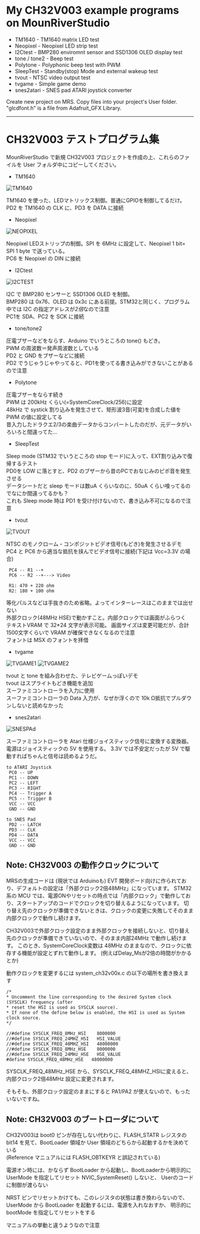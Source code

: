 # My CH32V003 example programs on MounRiverStudio

- TM1640 - TM1640 matrix LED test
- Neopixel - Neopixel LED strip test
- I2Ctest - BMP280 enviromnt sensor and SSD1306 OLED display test
- tone / tone2 - Beep test
- Polytone - Polyphonic beep test with PWM
- SleepTest - Standby(stop) Mode and external wakeup test 
- tvout - NTSC video output test
- tvgame - Simple game demo
- snes2atari - SNES pad ATARI joystick converter

Create new project on MRS. Copy files into your project's User folder.<br>
"glcdfont.h" is a file from Adafruit_GFX Library. <br>

---

# CH32V003 テストプログラム集

MounRiverStudio で新規 CH32V003 プロジェクトを作成の上、これらのファイルを User フォルダ中にコピーしてください。<br>

- TM1640

![TM1640](pictures/tm1640.png)

TM1640 を使った、LEDマトリックス制御。普通にGPIOを制御してるだけ。<br>
PD2 を TM1640 の CLK に、PD3 を DATA に接続<br>

- Neopixel

![NEOPIXEL](pictures/neopixel.png)

Neopixel LEDストリップの制御。SPI を 6MHz に設定して、Neopixel 1 bit= SPI 1 byte で送っている。<br>
PC6 を Neopixel の DIN に接続<br>

- I2Ctest


![I2CTEST](pictures/I2Ctest.jpg)

I2C で BMP280 センサーと SSD1306 OLED を制御。<br>
BMP280 は 0x76、OLED は 0x3c にある前提。STM32と同じく、プログラム中では I2C の指定アドレスが*2倍*なので注意<br>
PC1を SDA、PC2 を SCK に接続<br>
 
- tone/tone2

圧電ブザーなどをならす、Arduino でいうところの tone() もどき。<br>
PWM の周波数＝発声周波数としている<br>
PD2 と GND をブザーなどに接続<br>
PD2 でうじゃうじゃやってると、PD1を使ってる書き込みができないことがあるので注意<br>

- Polytone

圧電ブザーをならす続き<br>
PWM は 200kHz くらい(=SystemCoreClock/256)に設定<br>
48kHz で systick 割り込みを発生させて、矩形波3音(可変)を合成した値を PWM の値に設定してる<br>
昔入力したドラクエ2/3の楽曲データからコンバートしたのだが、元データがいろいろと間違ってた…<br>

- SleepTest

Sleep mode (STM32 でいうところの stop モード)に入って、EXT割り込みで復帰するテスト<br>
PD0を LOW に落とすと、PD2 のブザーから昔のPCでおなじみのピポ音を発生させる<br>
データシートだと sleep モードは数uA くらいなのに、50uA くらい喰ってるのでなにか間違ってるかも？<br>
これも Sleep mode 時は PD1 を受け付けないので、書き込み不可になるので注意<br>

- tvout

![TVOUT](pictures/tvout.png)

NTSC のモノクローム・コンポジットビデオ信号(もどき)を発生させるデモ<br>
PC4 と PC6 から適当な抵抗を挟んでビデオ信号に接続(下記は Vcc=3.3V の場合)<br>

```
 PC4 -- R1 --+
 PC6 -- R2 --+---> Video

 R1: 470 + 220 ohm
 R2: 180 + 100 ohm
```

等化パルスなどは手抜きのため省略。よってインターレースはこのままでは出せない<br>
外部クロック(48MHz HSE)で動かすこと。内部クロックでは画面がふらつく<br>
テキストVRAM で 32*24 文字が表示可能。
画面サイズは変更可能だが、合計1500文字くらいで VRAM が確保できなくなるので注意<br>
フォントは MSX のフォントを拝借<br>

- tvgame


![TVGAME1](pictures/tvgame1.jpg)
![TVGAME2](pictures/tvgame2.png)

tvout と tone を組み合わせた、テレビゲームっぽいデモ<br>
tvout はスプライトもどき機能を追加<br>
スーファミコントローラを入力に使用<br>
スーファミコントローラの Data 入力が、なぜか浮くので 10k Ω抵抗でプルダウンしないと読めなかった<br>

- snes2atari

![SNESPAd](pictures/snespad00.jpg)

スーファミコントローラを Atari 仕様ジョイスティック信号に変換する変換器。<br>
電源はジョイスティックの 5V を使用する。
3.3V では不安定だったが 5V で駆動すればちゃんと信号は読めるようだ。<br>

```
to ATARI Joystick
 PC0 -- UP
 PC1 -- DOWN
 PC2 -- LEFT
 PC3 -- RIGHT
 PC4 -- Trigger A
 PC5 -- Trigger B
 VCC -- VCC
 GND -- GND

to SNES Pad
 PD2 -- LATCH
 PD3 -- CLK
 PD4 -- DATA
 VCC -- VCC
 GND -- GND
```




## Note: CH32V003 の動作クロックについて

MRSの生成コードは (現状では Arduinoも) EVT 開発ボード向けに作られており、デフォルトの設定は「外部クロック2倍48MHz」になっています。
STM32系の MCU では、電源ONやリセットの時点では「内部クロック」で動作しており、スタートアップのコードでクロックを切り替えるようになっています。
切り替え先のクロックが準備できないときは、クロックの変更に失敗してそのまま内部クロックで動作し続けます。<br>

CH32V003で外部クロック設定のまま外部クロックを接続しないと、切り替え先のクロックが準備できていないので、そのまま内部24MHz で動作し続けます。
このとき、SystemCoreClock変数は 48MHz のままなので、クロックに依存する機能が設定とずれて動作します。
(例えばDelay_Msが2倍の時間がかかるとか)<br>

動作クロックを変更するには system_ch32v00x.c の以下の場所を書き換えます<br>

```
/* 
* Uncomment the line corresponding to the desired System clock (SYSCLK) frequency (after 
* reset the HSI is used as SYSCLK source).
* If none of the define below is enabled, the HSI is used as System clock source. 
*/

//#define SYSCLK_FREQ_8MHz_HSI    8000000
//#define SYSCLK_FREQ_24MHZ_HSI   HSI_VALUE
//#define SYSCLK_FREQ_48MHZ_HSI   48000000
//#define SYSCLK_FREQ_8MHz_HSE    8000000
//#define SYSCLK_FREQ_24MHz_HSE   HSE_VALUE
#define SYSCLK_FREQ_48MHz_HSE   48000000

```

SYSCLK_FREQ_48MHz_HSE から、SYSCLK_FREQ_48MHZ_HSIに変えると、内部クロック2倍48MHz 設定に変更されます。

そもそも、外部クロック設定のままにすると PA1/PA2 が使えないので、もったいないですね。


## Note: CH32V003 のブートローダについて

CH32V003は boot0 ピンが存在しない代わりに、FLASH_STATR レジスタの bit14 を見て、BootLoader 領域か User 領域のどちらから起動するかを決めている<br>
(Reference マニュアルには FLASH_OBTKEYR と誤記されている)<br>

電源オン時には、かならず BootLoader から起動し、BootLoaderから明示的に UserMode を指定してリセット NVIC_SystemReset() しないと、
Userのコードに制御が渡らない<br>

NRST ピンでリセットかけても、このレジスタの状態は書き換わらないので、UserMode から BootLoader を起動するには、電源を入れなおすか、
明示的に bootMode を指定してリセットをする<br>

マニュアルの挙動と違うようなので注意<br>